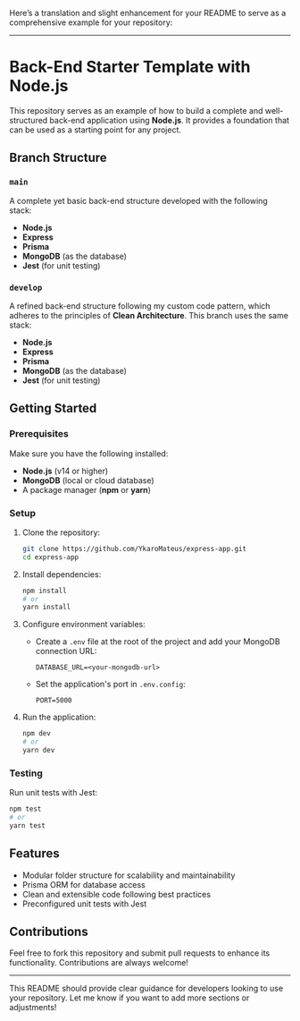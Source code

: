 Here’s a translation and slight enhancement for your README to serve as a comprehensive example for your repository:  

---

# Back-End Starter Template with Node.js

This repository serves as an example of how to build a complete and well-structured back-end application using **Node.js**. It provides a foundation that can be used as a starting point for any project.

## Branch Structure

### `main`
A complete yet basic back-end structure developed with the following stack:
- **Node.js**
- **Express**
- **Prisma**
- **MongoDB** (as the database)
- **Jest** (for unit testing)

### `develop`
A refined back-end structure following my custom code pattern, which adheres to the principles of **Clean Architecture**. This branch uses the same stack:
- **Node.js**
- **Express**
- **Prisma**
- **MongoDB** (as the database)
- **Jest** (for unit testing)

## Getting Started

### Prerequisites
Make sure you have the following installed:
- **Node.js** (v14 or higher)
- **MongoDB** (local or cloud database)
- A package manager (**npm** or **yarn**)

### Setup

1. Clone the repository:
   ```bash
   git clone https://github.com/YkaroMateus/express-app.git
   cd express-app
   ```

2. Install dependencies:
   ```bash
   npm install
   # or
   yarn install
   ```

3. Configure environment variables:
   - Create a `.env` file at the root of the project and add your MongoDB connection URL:
     ```
     DATABASE_URL=<your-mongodb-url>
     ```
   - Set the application's port in `.env.config`:
     ```
     PORT=5000
     ```

4. Run the application:
   ```bash
   npm dev
   # or
   yarn dev
   ```

### Testing
Run unit tests with Jest:
```bash
npm test
# or
yarn test
```

## Features
- Modular folder structure for scalability and maintainability
- Prisma ORM for database access
- Clean and extensible code following best practices
- Preconfigured unit tests with Jest

## Contributions
Feel free to fork this repository and submit pull requests to enhance its functionality. Contributions are always welcome!

---

This README should provide clear guidance for developers looking to use your repository. Let me know if you want to add more sections or adjustments!
